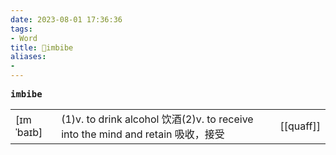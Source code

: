 ```yaml
---
date: 2023-08-01 17:36:36
tags: 
- Word
title: 📖imbibe
aliases: 
- 
---
```


<pre><strong>imbibe</strong></pre>
|   |   |   |
|---|---|---|
|[ɪmˈbaɪb]|(1)v. to drink alcohol 饮酒(2)v. to receive into the mind and retain 吸收，接受|[[quaff]]|